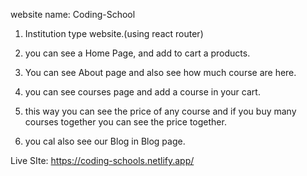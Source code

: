 website name: Coding-School

1. Institution type website.(using react router)

2. you can see a Home Page, and add to cart a products.

3. You can see About page and also see how much course  are here.

4. you can see courses page and add a course in your cart.

5. this way you can see the price of any course and if you buy many courses together you can see the price together.

6. you cal also see our Blog in Blog page.

Live SIte: https://coding-schools.netlify.app/
